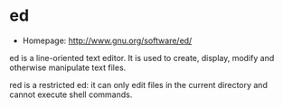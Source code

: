 # ed

* Homepage: http://www.gnu.org/software/ed/

ed is a line-oriented text editor.  It is used to
 create, display, modify and otherwise manipulate text
 files.

 red is a restricted ed: it can only edit files in the
 current directory and cannot execute shell commands.

